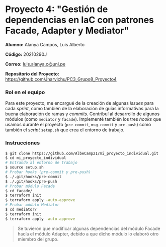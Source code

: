 # Proyecto 4: "Gestión de dependencias en IaC con patrones Facade, Adapter y Mediator"

**Alumno:** Alanya Campos, Luis Alberto

**Código:** 20210290J

**Correo:** luis.alanya.c@uni.pe

**Repositorio del Proyecto:** https://github.com/Jharvichu/PC3_Grupo8_Proyecto4

### Rol en el equipo

Para este proyecto, me encargué de la creación de algunas *issues* para cada *sprint*, como también de la elaboración de guías informativas para la buena elaboración de ramas y *commits*. Contribuí al desarrollo de algunos módulos (como `mediator` y `facade`). Implementé también los tres *hooks* que usamos durante el proyecto (`pre-commit`, `msg-commit` y `pre-push`) como también el *script* `setup.sh` que crea el entorno de trabajo.

### Instrucciones

```bash
$ git clone https://github.com/AlbeCamp21/mi_proyecto_individual.git
$ cd mi_proyecto_individual
# Entrando al entorno de trabajo
$ source setup.sh
# Probar hooks (pre-commit y pre-push)
$ ./.git/hooks/pre-commit
$ ./.git/hooks/pre-push 
# Probar módulo Facade
$ cd facade/
$ terraform init
$ terraform apply -auto-approve
# Probar módulo Mediator
$ cd mediator/
$ terraform init
$ terraform apply -auto-approve
```

> Se tuvieron que modificar algunas dependencias del módulo Facade hacía el módulo Adapter, debido a que dicho módulo lo elaboró otro miembro del grupo.



